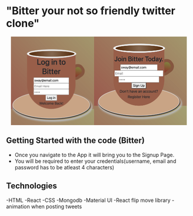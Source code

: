# "Bitter your not so friendly twitter clone"

<div style="display:flex;justify-content:center;">
<img src="images/signup.png" height='45%' width='45%'/>
<img src="images/Login.png"
height='50%' width='50%'/>
</div>

## Getting Started with the code (Bitter)
- Once you navigate to the App it will bring you to the Signup Page.
- You will be required to enter your credentials(username, email and password has to be atleast 4 characters)

## Technologies
-HTML
-React
-CSS
-Mongodb
-Material UI
-React flip move library -animation when posting tweets
